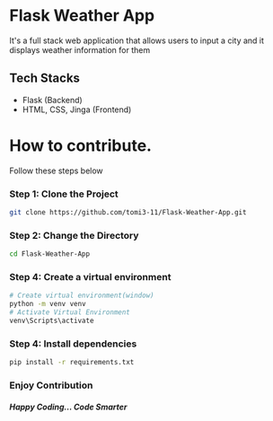 # Flask Weather App

It's a full stack web application that allows users to input a city and it displays weather information for them

## Tech Stacks
- Flask (Backend)
- HTML, CSS, Jinga (Frontend)



# How to contribute.
Follow these steps below
### Step 1: Clone the Project
```bash
git clone https://github.com/tomi3-11/Flask-Weather-App.git
```

### Step 2: Change the Directory
```bash
cd Flask-Weather-App
```

### Step 4: Create a virtual environment
```bash
# Create virtual environment(window)
python -m venv venv 
# Activate Virtual Environment
venv\Scripts\activate
```

### Step 4: Install dependencies
```bash
pip install -r requirements.txt
```

### Enjoy Contribution

##### Happy Coding... Code Smarter 


